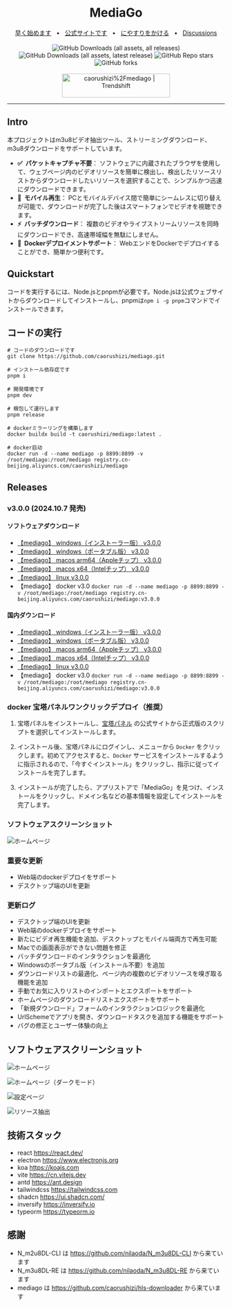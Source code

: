 <div align="center">
  <h1>MediaGo</h1>
  <a href="https://downloader.caorushizi.cn/jp/guides.html?form=github">早く始めます</a>
  <span>&nbsp;&nbsp;•&nbsp;&nbsp;</span>
  <a href="https://downloader.caorushizi.cn/jp?form=github">公式サイトです</a>
  <span>&nbsp;&nbsp;•&nbsp;&nbsp;</span>
  <a href="https://downloader.caorushizi.cn/jp/documents.html?form=github">にやすりをかける</a>
  <span>&nbsp;&nbsp;•&nbsp;&nbsp;</span>
  <a href="https://github.com/caorushizi/mediago/discussions">Discussions</a>
  <br>
  <br>

  <img alt="GitHub Downloads (all assets, all releases)" src="https://img.shields.io/github/downloads/caorushizi/mediago/total">
  <img alt="GitHub Downloads (all assets, latest release)" src="https://img.shields.io/github/downloads/caorushizi/mediago/latest/total">
  <img alt="GitHub Repo stars" src="https://img.shields.io/github/stars/caorushizi/mediago">
  <img alt="GitHub forks" src="https://img.shields.io/github/forks/caorushizi/mediago">
  <br>
  <br>
  
  <a href="https://trendshift.io/repositories/11083" target="_blank">
    <img src="https://trendshift.io/api/badge/repositories/11083" alt="caorushizi%2Fmediago | Trendshift" style="width: 250px; height: 55px;" width="250" height="55"/>
  </a>

  <hr />
</div>

## Intro

本プロジェクトはm3u8ビデオ抽出ツール、ストリーミングダウンロード、m3u8ダウンロードをサポートしています。

- **✅&nbsp; パケットキャプチャ不要**： ソフトウェアに内蔵されたブラウザを使用して、ウェブページ内のビデオリソースを簡単に検出し、検出したリソースリストからダウンロードしたいリソースを選択することで、シンプルかつ迅速にダウンロードできます。
- **📱&nbsp; モバイル再生**： PCとモバイルデバイス間で簡単にシームレスに切り替えが可能で、ダウンロードが完了した後はスマートフォンでビデオを視聴できます。
- **⚡️&nbsp; バッチダウンロード**： 複数のビデオやライブストリームリソースを同時にダウンロードでき、高速帯域幅を無駄にしません。
- **🎉&nbsp; Dockerデプロイメントサポート**： WebエンドをDockerでデプロイすることができ、簡単かつ便利です。

## Quickstart

コードを実行するには、Node.jsとpnpmが必要です。Node.jsは公式ウェブサイトからダウンロードしてインストールし、pnpmは`npm i -g pnpm`コマンドでインストールできます。

## コードの実行

```shell
# コードのダウンロードです
git clone https://github.com/caorushizi/mediago.git

# インストール依存症です
pnpm i

# 開発環境です
pnpm dev

# 梱包して運行します
pnpm release

# dockerミラーリングを構築します
docker buildx build -t caorushizi/mediago:latest .

# docker启动
docker run -d --name mediago -p 8899:8899 -v /root/mediago:/root/mediago registry.cn-beijing.aliyuncs.com/caorushizi/mediago

```

## Releases

### v3.0.0 (2024.10.7 発売)

#### ソフトウェアダウンロード

- [【mediago】 windows（インストーラー版） v3.0.0](https://github.com/caorushizi/mediago/releases/download/v3.0.0/mediago-setup-win32-x64-3.0.0.exe)
- [【mediago】 windows（ポータブル版） v3.0.0](https://github.com/caorushizi/mediago/releases/download/v3.0.0/mediago-portable-win32-x64-3.0.0.exe)
- [【mediago】 macos arm64（Appleチップ） v3.0.0](https://github.com/caorushizi/mediago/releases/download/v3.0.0/mediago-setup-darwin-arm64-3.0.0.dmg)
- [【mediago】 macos x64（Intelチップ） v3.0.0](https://github.com/caorushizi/mediago/releases/download/v3.0.0/mediago-setup-darwin-x64-3.0.0.dmg)
- [【mediago】 linux v3.0.0](https://github.com/caorushizi/mediago/releases/download/v3.0.0/mediago-setup-linux-amd64-3.0.0.deb)
- 【mediago】 docker v3.0 `docker run -d --name mediago -p 8899:8899 -v /root/mediago:/root/mediago registry.cn-beijing.aliyuncs.com/caorushizi/mediago:v3.0.0`

#### 国内ダウンロード

- [【mediago】 windows（インストーラー版） v3.0.0](https://static.ziying.site/mediago/mediago-setup-win32-x64-3.0.0.exe)
- [【mediago】 windows（ポータブル版） v3.0.0](https://static.ziying.site/mediago/mediago-portable-win32-x64-3.0.0.exe)
- [【mediago】 macos arm64（Appleチップ） v3.0.0](https://static.ziying.site/mediago/mediago-setup-darwin-arm64-3.0.0.dmg)
- [【mediago】 macos x64（Intelチップ） v3.0.0](https://static.ziying.site/mediago/mediago-setup-darwin-x64-3.0.0-beta.5.dmg)
- [【mediago】 linux v3.0.0](https://static.ziying.site/mediago/mediago-setup-linux-amd64-3.0.0.deb)
- 【mediago】 docker v3.0 `docker run -d --name mediago -p 8899:8899 -v /root/mediago:/root/mediago registry.cn-beijing.aliyuncs.com/caorushizi/mediago:v3.0.0`

### docker 宝塔パネルワンクリックデプロイ（推奨）

1. 宝塔パネルをインストールし、[宝塔パネル](https://www.bt.cn/new/download.html?r=dk_mediago) の公式サイトから正式版のスクリプトを選択してインストールします。

2. インストール後、宝塔パネルにログインし、メニューから `Docker` をクリックします。初めてアクセスすると、`Docker` サービスをインストールするように指示されるので、「今すぐインストール」をクリックし、指示に従ってインストールを完了します。

3. インストールが完了したら、アプリストアで「MediaGo」を見つけ、インストールをクリックし、ドメイン名などの基本情報を設定してインストールを完了します。

### ソフトウェアスクリーンショット

![ホームページ](https://static.ziying.site/images/home.png)

### 重要な更新

- Web端のdockerデプロイをサポート
- デスクトップ端のUIを更新

### 更新ログ

- デスクトップ端のUIを更新
- Web端のdockerデプロイをサポート
- 新たにビデオ再生機能を追加、デスクトップとモバイル端両方で再生可能
- Macでの画面表示ができない問題を修正
- バッチダウンロードのインタラクションを最適化
- Windowsのポータブル版（インストール不要）を追加
- ダウンロードリストの最適化、ページ内の複数のビデオリソースを嗅ぎ取る機能を追加
- 手動でお気に入りリストのインポートとエクスポートをサポート
- ホームページのダウンロードリストエクスポートをサポート
- 「新規ダウンロード」フォームのインタラクションロジックを最適化
- UrlSchemeでアプリを開き、ダウンロードタスクを追加する機能をサポート
- バグの修正とユーザー体験の向上

## ソフトウェアスクリーンショット

![ホームページ](https://static.ziying.site/images/home.png)

![ホームページ（ダークモード）](https://static.ziying.site/images/home-dark.png)

![設定ページ](https://static.ziying.site/images/settings.png)

![リソース抽出](https://static.ziying.site/images/browser.png)

## 技術スタック

- react <https://react.dev/>
- electron <https://www.electronjs.org>
- koa <https://koajs.com>
- vite <https://cn.vitejs.dev>
- antd <https://ant.design>
- tailwindcss <https://tailwindcss.com>
- shadcn <https://ui.shadcn.com/>
- inversify <https://inversify.io>
- typeorm <https://typeorm.io>

## 感謝

- N_m2u8DL-CLI は <https://github.com/nilaoda/N_m3u8DL-CLI> から来ています
- N_m3u8DL-RE は <https://github.com/nilaoda/N_m3u8DL-RE> から来ています
- mediago は <https://github.com/caorushizi/hls-downloader> から来ています
